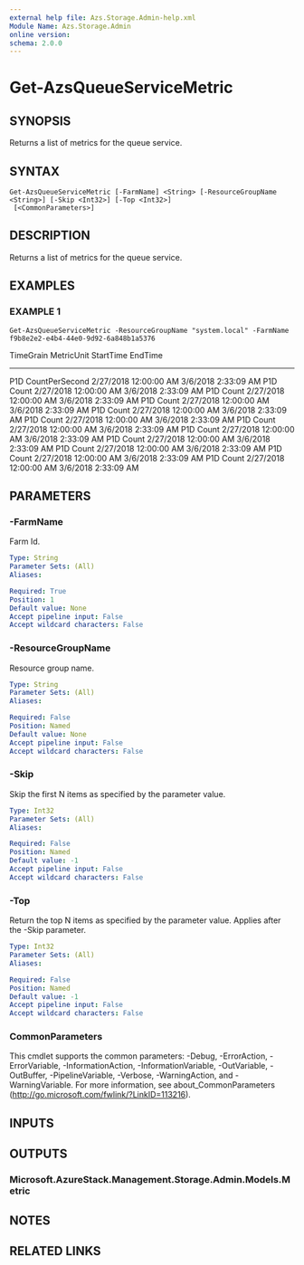 ```yaml
---
external help file: Azs.Storage.Admin-help.xml
Module Name: Azs.Storage.Admin
online version: 
schema: 2.0.0
---
```


# Get-AzsQueueServiceMetric

## SYNOPSIS
Returns a list of metrics for the queue service.

## SYNTAX

```
Get-AzsQueueServiceMetric [-FarmName] <String> [-ResourceGroupName <String>] [-Skip <Int32>] [-Top <Int32>]
 [<CommonParameters>]
```

## DESCRIPTION
Returns a list of metrics for the queue service.

## EXAMPLES

### EXAMPLE 1
```
Get-AzsQueueServiceMetric -ResourceGroupName "system.local" -FarmName f9b8e2e2-e4b4-44e0-9d92-6a848b1a5376
```

TimeGrain                      MetricUnit                     StartTime                      EndTime
---------                      ----------                     ---------                      -------
P1D                            CountPerSecond                 2/27/2018 12:00:00 AM          3/6/2018 2:33:09 AM
P1D                            Count                          2/27/2018 12:00:00 AM          3/6/2018 2:33:09 AM
P1D                            Count                          2/27/2018 12:00:00 AM          3/6/2018 2:33:09 AM
P1D                            Count                          2/27/2018 12:00:00 AM          3/6/2018 2:33:09 AM
P1D                            Count                          2/27/2018 12:00:00 AM          3/6/2018 2:33:09 AM
P1D                            Count                          2/27/2018 12:00:00 AM          3/6/2018 2:33:09 AM
P1D                            Count                          2/27/2018 12:00:00 AM          3/6/2018 2:33:09 AM
P1D                            Count                          2/27/2018 12:00:00 AM          3/6/2018 2:33:09 AM
P1D                            Count                          2/27/2018 12:00:00 AM          3/6/2018 2:33:09 AM
P1D                            Count                          2/27/2018 12:00:00 AM          3/6/2018 2:33:09 AM
P1D                            Count                          2/27/2018 12:00:00 AM          3/6/2018 2:33:09 AM
P1D                            Count                          2/27/2018 12:00:00 AM          3/6/2018 2:33:09 AM

## PARAMETERS

### -FarmName
Farm Id.

```yaml
Type: String
Parameter Sets: (All)
Aliases: 

Required: True
Position: 1
Default value: None
Accept pipeline input: False
Accept wildcard characters: False
```

### -ResourceGroupName
Resource group name.

```yaml
Type: String
Parameter Sets: (All)
Aliases: 

Required: False
Position: Named
Default value: None
Accept pipeline input: False
Accept wildcard characters: False
```

### -Skip
Skip the first N items as specified by the parameter value.

```yaml
Type: Int32
Parameter Sets: (All)
Aliases: 

Required: False
Position: Named
Default value: -1
Accept pipeline input: False
Accept wildcard characters: False
```

### -Top
Return the top N items as specified by the parameter value.
Applies after the -Skip parameter.

```yaml
Type: Int32
Parameter Sets: (All)
Aliases: 

Required: False
Position: Named
Default value: -1
Accept pipeline input: False
Accept wildcard characters: False
```

### CommonParameters
This cmdlet supports the common parameters: -Debug, -ErrorAction, -ErrorVariable, -InformationAction, -InformationVariable, -OutVariable, -OutBuffer, -PipelineVariable, -Verbose, -WarningAction, and -WarningVariable. For more information, see about_CommonParameters (http://go.microsoft.com/fwlink/?LinkID=113216).

## INPUTS

## OUTPUTS

### Microsoft.AzureStack.Management.Storage.Admin.Models.Metric

## NOTES

## RELATED LINKS

